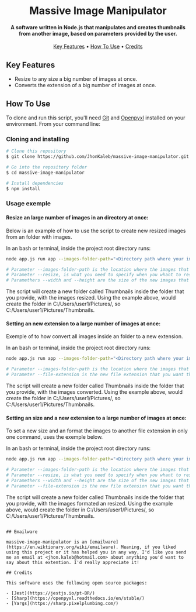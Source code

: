 <h1 align="center">
  Massive Image Manipulator
  <br>
</h1>

<h4 align="center">A software written in Node.js that manipulates and creates thumbnails from another image, based on parameters provided by the user.</h4>

<p align="center">
  <a href="#key-features">Key Features</a> •
  <a href="#how-to-use">How To Use</a> •
  <a href="#credits">Credits</a>
</p>

## Key Features

* Resize to any size a big number of images at once.
* Converts the extension of a big number of images at once.

## How To Use

To clone and run this script, you'll need [Git](https://git-scm.com) and [Openpyxl](https://nodejs.org/en/) installed on your environment. From your command line:

### Cloning and installing

```bash
# Clone this repository
$ git clone https://github.com/JhonKaleb/massive-image-manipulator.git

# Go into the repository folder
$ cd massive-image-manipulator

# Install dependencies
$ npm install

```

### Usage exemple
#### Resize an large number of images in an directory at once:
Below is an example of how to use the script to create new resized images from an folder with images.

In an bash or terminal, inside the project root directory runs:

```bash
node app.js run app --images-folder-path="<Directory path where your images are at>" --resize --width=1280 --height=720

# Parameter --images-folder-path is the location where the images that you want to manipulate are (e.g: --images-folder-path="C:/Users/user1/Pictures/").
# Parameter --resize, is what you need to specify when you whant to resize the images.
# Paramethers --width and --height are the size of the new images that will be generated in pixels.
```

The script will create a new folder called Thumbnails inside the folder that you provide, with the images resized. Using the example above, would create the folder in C:/Users/user1/Pictures/, so C:/Users/user1/Pictures/Thumbnails.

#### Setting an new extension to a large number of images at once:
Exemple of to how convert all images inside an folder to a new extension.

In an bash or terminal, inside the project root directory runs:
```bash
node app.js run app --images-folder-path="<Directory path where your images are at>" --file-extension="<new image extension>"

# Parameter --images-folder-path is the location where the images that you want to manipulate are (e.g: --images-folder-path="C:/Users/user1/Pictures/").
# Parameter --file-extension is the new file extension that you want the new images have (e.g: --file-extension="jpg").
```

The script will create a new folder called Thumbnails inside the folder that you provide, with the images converted. Using the example above, would create the folder in C:/Users/user1/Pictures/, so C:/Users/user1/Pictures/Thumbnails.

#### Setting an size and a new extension to a large number of images at once:
To set a new size and an format the images to another file extension in only one command, uses the exemple below.

In an bash or terminal, inside the project root directory runs:
```bash
node app.js run app --images-folder-path="<Directory path where your images are at>" --resize --width=1280 --height=720 --file-extension="<new image extension>"

# Parameter --images-folder-path is the location where the images that you want to manipulate are (e.g: --images-folder-path="C:/Users/user1/Pictures/").
# Parameter --resize, is what you need to specify when you whant to resize the images.
# Paramethers --width and --height are the size of the new images that will be generated in pixels.
# Parameter --file-extension is the new file extension that you want the new images have (e.g: --file-extension="jpg").
```

The script will create a new folder called Thumbnails inside the folder that you provide, with the images formated an resized. Using the example above, would create the folder in C:/Users/user1/Pictures/, so C:/Users/user1/Pictures/Thumbnails.

```

## Emailware

massive-image-manipulator is an [emailware](https://en.wiktionary.org/wiki/emailware). Meaning, if you liked using this project or it has helped you in any way, I'd like you send me an email at <jhon.kaleb@hotmail.com> about anything you'd want to say about this extention. I'd really appreciate it!

## Credits

This software uses the following open source packages:

- [Jest](https://jestjs.io/pt-BR/)
- [Sharp](https://openpyxl.readthedocs.io/en/stable/)
- [Yargs](https://sharp.pixelplumbing.com/)
